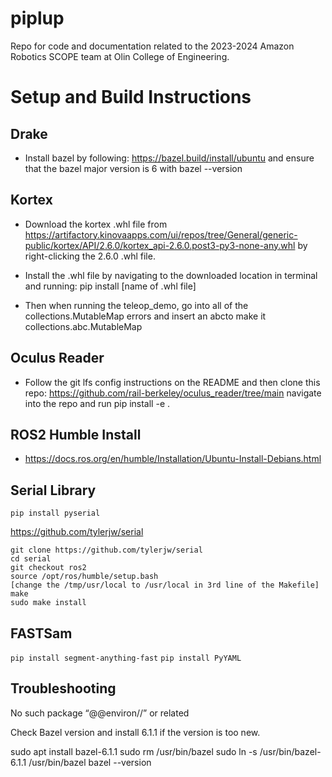 # piplup
Repo for code and documentation related to the 2023-2024 Amazon Robotics SCOPE team at Olin College of Engineering.


# Setup and Build Instructions
## Drake
- Install bazel by following: https://bazel.build/install/ubuntu  and ensure that the bazel major version is 6 with bazel --version 

## Kortex

- Download the kortex .whl file from https://artifactory.kinovaapps.com/ui/repos/tree/General/generic-public/kortex/API/2.6.0/kortex_api-2.6.0.post3-py3-none-any.whl  by right-clicking the 2.6.0 .whl file.

- Install the .whl file by navigating to the downloaded location in terminal and running: pip install [name of .whl file]

- Then when running the teleop_demo, go into all of the collections.MutableMap errors and insert an abcto make it collections.abc.MutableMap

## Oculus Reader
- Follow the git lfs config instructions on the README and then clone this repo: https://github.com/rail-berkeley/oculus_reader/tree/main 
navigate into the repo and run pip install -e .

## ROS2 Humble Install
- https://docs.ros.org/en/humble/Installation/Ubuntu-Install-Debians.html 

## Serial Library
`pip install pyserial`

https://github.com/tylerjw/serial

```
git clone https://github.com/tylerjw/serial
cd serial
git checkout ros2
source /opt/ros/humble/setup.bash
[change the /tmp/usr/local to /usr/local in 3rd line of the Makefile]
make
sudo make install
```

## FASTSam
`pip install segment-anything-fast`
`pip install PyYAML`


## Troubleshooting

No such package “@@environ//” or related

Check Bazel version and install 6.1.1 if the version is too new.

sudo apt install bazel-6.1.1
sudo rm /usr/bin/bazel
sudo ln -s /usr/bin/bazel-6.1.1 /usr/bin/bazel
bazel --version
